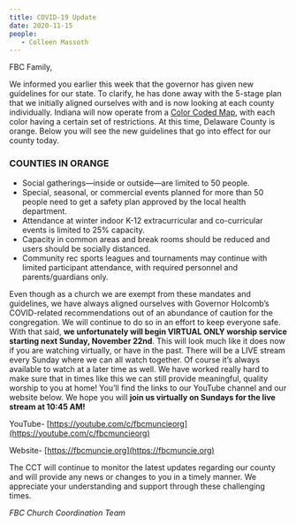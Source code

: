 ```yaml
---
title: COVID-19 Update
date: 2020-11-15
people: 
   - Colleen Massoth
---
```


FBC Family,

We informed you earlier this week that the governor has given new guidelines for our state. To clarify, he has done away with the 5-stage plan that we initially aligned ourselves with and is now looking at each county individually. Indiana will now operate from a [Color Coded Map](https://www.coronavirus.in.gov/2393.htm), with each color having a certain set of restrictions. At this time, Delaware County is orange. Below you will see the new guidelines that go into effect for our county today. 

### COUNTIES IN ORANGE

- Social gatherings—inside or outside—are limited to 50 people.
- Special, seasonal, or commercial events planned for more than 50 people need to get a safety plan approved by the local health department.
- Attendance at winter indoor K-12 extracurricular and co-curricular events is limited to 25% capacity.
- Capacity in common areas and break rooms should be reduced and users should be socially distanced.
- Community rec sports leagues and tournaments may continue with limited participant attendance, with required personnel and parents/guardians only.

Even though as a church we are exempt from these mandates and guidelines, we have always aligned ourselves with Governor Holcomb’s COVID-related recommendations out of an abundance of caution for the congregation. We will continue to do so in an effort to keep everyone safe. With that said, **we unfortunately will begin VIRTUAL ONLY worship service starting next Sunday, November 22nd**. This will look much like it does now if you are watching virtually, or have in the past. There will be a LIVE stream every Sunday where we can all watch together. Of course it’s always available to watch at a later time as well. We have worked really hard to make sure that in times like this we can still provide meaningful, quality worship to you at home! You’ll find the links to our YouTube channel and our website below. We hope you will **join us virtually on Sundays for the live stream at 10:45 AM!**

YouTube- [https://youtube.com/c/fbcmuncieorg](https://youtube.com/c/fbcmuncieorg)  

Website- [https://fbcmuncie.org](https://fbcmuncie.org)

The CCT will continue to monitor the latest updates regarding our county and will provide any news or changes to you in a timely manner. We appreciate your understanding and support through these challenging times.

*FBC Church Coordination Team*

